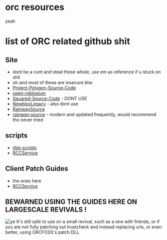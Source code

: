 # orc resources
yeah  
# list of ORC related github shit  
## Site
- dont be a cunt and steal these whole, use em as reference if u stuck on shit
- oh and most of these are insecure btw 
- [Project-Polygon-Source-Code](https://github.com/FlarfGithub/Project-Polygon-Source-Code)  
- [open-roblosium](https://github.com/bluepilledgreat/open-roblosium)  
- [Squared-Source-Code](https://github.com/FlarfGithub/Squared-Source-Code) - DONT USE  
- [NewbloxLegacy](https://github.com/NEWBLOX/NewbloxLegacy) - also dont use  
- [RainwaySource](https://github.com/AnthonyEagle1776/RainwaySource)  
- [rainway-source](https://github.com/Flofy-Dev/rainway-source) - modern and updated frequently, would recommend tho never tried  
## scripts  
- [rblx-scripts](https://github.com/yoshi295295/rblx-scripts)  
- [RCCService](https://github.com/com1/rccservice)  
## Client Patch Guides  
- the ones here  
- [RCCService](https://github.com/com1/rccservice)  
## BEWARNED USING THE GUIDES HERE ON LARGESCALE REVIVALS !
![ye](https://img.guildedcdn.com/ContentMediaGenericFiles/605e46c83e78c18513f80e28d08d7c09-Full.webp?w=399&h=242)
It's still safe to use on a small revival, such as a one with friends, or if you are not fully patching out trustcheck and instead replacing urls, or even better, using ORCFOSS's patch DLL
